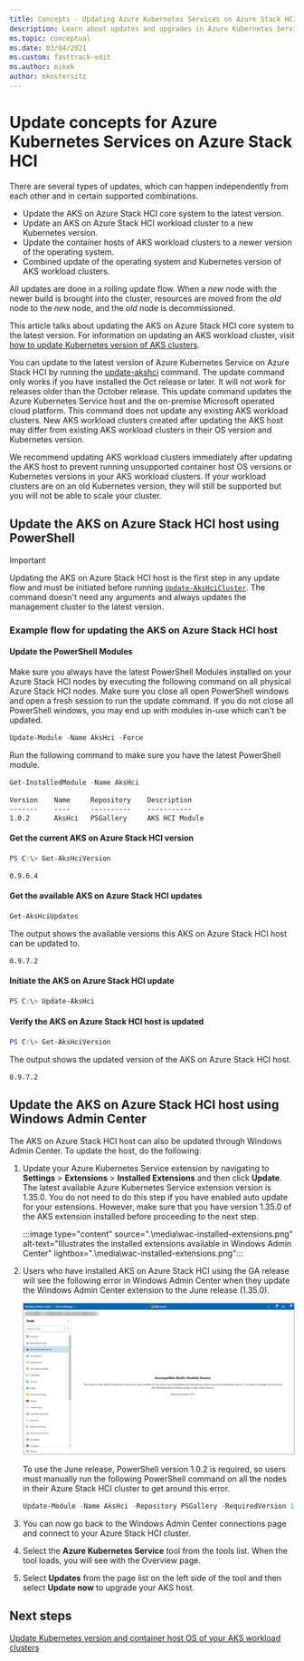 ```yaml
---
title: Concepts - Updating Azure Kubernetes Services on Azure Stack HCI
description: Learn about updates and upgrades in Azure Kubernetes Service on Azure Stack HCI.
ms.topic: conceptual
ms.date: 03/04/2021
ms.custom: fasttrack-edit
ms.author: mikek
author: mkostersitz
---
```


# Update concepts for Azure Kubernetes Services on Azure Stack HCI

There are several types of updates, which can happen independently from each other and in certain supported combinations.

- Update the AKS on Azure Stack HCI core system to the latest version.
- Update an AKS on Azure Stack HCI workload cluster to a new Kubernetes version.
- Update the container hosts of AKS workload clusters to a newer version of the operating system.
- Combined update of the operating system and Kubernetes version of AKS workload clusters.

All updates are done in a rolling update flow. When a *new* node with the newer build is brought into the cluster, resources are moved from the *old* node to the *new* node, and the *old* node is decommissioned.

This article talks about updating the AKS on Azure Stack HCI core system to the latest version. For information on updating an AKS workload cluster, visit [how to update Kubernetes version of AKS clusters](./upgrade.md).

You can update to the latest version of Azure Kubernetes Service on Azure Stack HCI by running the [update-akshci](./update-akshci.md) command. The update command only works if you have installed the Oct release or later. It will not work for releases older than the October release. This update command updates the Azure Kubernetes Service host and the on-premise Microsoft operated cloud platform. This command does not update any existing AKS workload clusters. New AKS workload clusters created after updating the AKS host may differ from existing AKS workload clusters in their OS version and Kubernetes version.

We recommend updating AKS workload clusters immediately after updating the AKS host to prevent running unsupported container host OS versions or Kubernetes versions in your AKS workload clusters. If your workload clusters are on an old Kubernetes version, they will still be supported but you will not be able to scale your cluster. 

## Update the AKS on Azure Stack HCI host using PowerShell

> [!Important]
> Updating the AKS on Azure Stack HCI host is the first step in any update flow and must be initiated before running [`Update-AksHciCluster`](./update-akshcicluster.md). The command doesn't need any arguments and always updates the management cluster to the latest version.

### Example flow for updating the AKS on Azure Stack HCI host

#### Update the PowerShell Modules
Make sure you always have the latest PowerShell Modules installed on your Azure Stack HCI nodes by executing the following command on all physical Azure Stack HCI nodes. Make sure you close all open PowerShell windows and open a fresh session to run the update command. If you do not close all PowerShell windows, you may end up with modules in-use which can't be updated.

```powershell
Update-Module -Name AksHci -Force 
```

Run the following command to make sure you have the latest PowerShell module.

```powershell
Get-InstalledModule -Name AksHci
```

```output
Version    Name     Repository    Description
-------    ----     ----------    -----------
1.0.2      AksHci   PSGallery     AKS HCI Module
```

#### Get the current AKS on Azure Stack HCI version

```powershell
PS C:\> Get-AksHciVersion                    
```

```output
0.9.6.4
```

#### Get the available AKS on Azure Stack HCI updates

```powershell
Get-AksHciUpdates
```

The output shows the available versions this AKS on Azure Stack HCI host can be updated to.

```output
0.9.7.2
```

#### Initiate the AKS on Azure Stack HCI update

```powershell
PS C:\> Update-AksHci
```

#### Verify the AKS on Azure Stack HCI host is updated

```powershell
PS C:\> Get-AksHciVersion
```

The output shows the updated version of the AKS on Azure Stack HCI host.

```output
0.9.7.2
```

## Update the AKS on Azure Stack HCI host using Windows Admin Center

The AKS on Azure Stack HCI host can also be updated through Windows Admin Center. To update the host, do the following: 

1. Update your Azure Kubernetes Service extension by navigating to **Settings** > **Extensions** > **Installed Extensions** and then click **Update**. The latest available Azure Kubernetes Service extension version is 1.35.0. You do not need to do this step if you have enabled auto update for your extensions. However, make sure that you have version 1.35.0 of the AKS extension installed before proceeding to the next step.

   :::image type="content" source=".\media\wac-installed-extensions.png" alt-text="Illustrates the installed extensions available in Windows Admin Center"       lightbox=".\media\wac-installed-extensions.png":::

2. Users who have installed AKS on Azure Stack HCI using the GA release will see the following error in Windows Admin Center when they update the Windows Admin Center extension to the June release (1.35.0). 

   ![Illustrates the error message for incompatible PowerShell versions](.\media\incompatible-powershell-version.png)

   To use the June release, PowerShell version 1.0.2 is required, so users must manually run the following PowerShell command on all the nodes in their Azure Stack HCI cluster to get around this error. 

   ```powershell
   Update-Module -Name AksHci -Repository PSGallery -RequiredVersion 1.0.2 -AcceptLicense –Force 
   ```

3. You can now go back to the Windows Admin Center connections page and connect to your Azure Stack HCI cluster.
4. Select the **Azure Kubernetes Service** tool from the tools list. When the tool loads, you will see with the Overview page.
5. Select **Updates** from the page list on the left side of the tool and then select **Update now** to upgrade your AKS host.

## Next steps
[Update Kubernetes version and container host OS of your AKS workload clusters](./upgrade.md)
